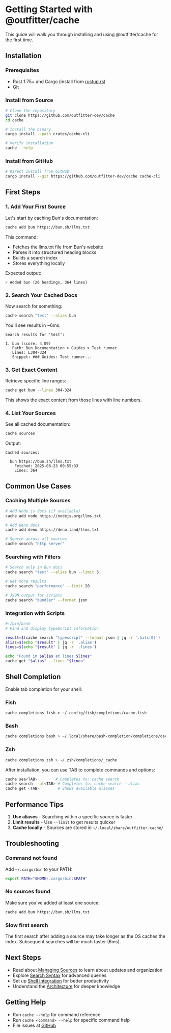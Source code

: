# Getting Started with @outfitter/cache

This guide will walk you through installing and using @outfitter/cache for the first time.

## Installation

### Prerequisites
- Rust 1.75+ and Cargo (install from [rustup.rs](https://rustup.rs))
- Git

### Install from Source

```bash
# Clone the repository
git clone https://github.com/outfitter-dev/cache
cd cache

# Install the binary
cargo install --path crates/cache-cli

# Verify installation
cache --help
```

### Install from GitHub

```bash
# Direct install from GitHub
cargo install --git https://github.com/outfitter-dev/cache cache-cli
```

## First Steps

### 1. Add Your First Source

Let's start by caching Bun's documentation:

```bash
cache add bun https://bun.sh/llms.txt
```

This command:
- Fetches the llms.txt file from Bun's website
- Parses it into structured heading blocks
- Builds a search index
- Stores everything locally

Expected output:
```
✓ Added bun (26 headings, 364 lines)
```

### 2. Search Your Cached Docs

Now search for something:

```bash
cache search "test" --alias bun
```

You'll see results in ~6ms:
```
Search results for 'test':

1. bun (score: 4.09)
   Path: Bun Documentation > Guides > Test runner
   Lines: L304-324
   Snippet: ### Guides: Test runner...
```

### 3. Get Exact Content

Retrieve specific line ranges:

```bash
cache get bun --lines 304-324
```

This shows the exact content from those lines with line numbers.

### 4. List Your Sources

See all cached documentation:

```bash
cache sources
```

Output:
```
Cached sources:

  bun https://bun.sh/llms.txt
    Fetched: 2025-08-23 00:55:33
    Lines: 364
```

## Common Use Cases

### Caching Multiple Sources

```bash
# Add Node.js docs (if available)
cache add node https://nodejs.org/llms.txt

# Add Deno docs
cache add deno https://deno.land/llms.txt

# Search across all sources
cache search "http server"
```

### Searching with Filters

```bash
# Search only in Bun docs
cache search "test" --alias bun --limit 5

# Get more results
cache search "performance" --limit 20

# JSON output for scripts
cache search "bundler" --format json
```

### Integration with Scripts

```bash
#!/bin/bash
# Find and display TypeScript information

result=$(cache search "typescript" --format json | jq -r '.hits[0]')
alias=$(echo "$result" | jq -r '.alias')
lines=$(echo "$result" | jq -r '.lines')

echo "Found in $alias at lines $lines"
cache get "$alias" --lines "$lines"
```

## Shell Completion

Enable tab completion for your shell:

### Fish
```fish
cache completions fish > ~/.config/fish/completions/cache.fish
```

### Bash
```bash
cache completions bash > ~/.local/share/bash-completion/completions/cache
```

### Zsh
```zsh
cache completions zsh > ~/.zsh/completions/_cache
```

After installation, you can use TAB to complete commands and options:
```bash
cache sea<TAB>        # Completes to: cache search
cache search --al<TAB> # Completes to: cache search --alias
cache get <TAB>        # Shows available aliases
```

## Performance Tips

1. **Use aliases** - Searching within a specific source is faster
2. **Limit results** - Use `--limit` to get results quicker
3. **Cache locally** - Sources are stored in `~/.local/share/outfitter.cache/`

## Troubleshooting

### Command not found
Add `~/.cargo/bin` to your PATH:
```bash
export PATH="$HOME/.cargo/bin:$PATH"
```

### No sources found
Make sure you've added at least one source:
```bash
cache add bun https://bun.sh/llms.txt
```

### Slow first search
The first search after adding a source may take longer as the OS caches the index. Subsequent searches will be much faster (6ms).

## Next Steps

- Read about [Managing Sources](sources.md) to learn about updates and organization
- Explore [Search Syntax](search.md) for advanced queries
- Set up [Shell Integration](shell-integration.md) for better productivity
- Understand the [Architecture](architecture.md) for deeper knowledge

## Getting Help

- Run `cache --help` for command reference
- Run `cache <command> --help` for specific command help
- File issues at [GitHub](https://github.com/outfitter-dev/cache/issues)